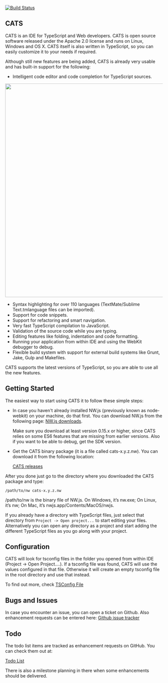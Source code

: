 [![Build Status](https://travis-ci.org/jbaron/cats.svg?branch=master)](https://travis-ci.org/jbaron/cats)

## CATS

CATS is an IDE for TypeScript and Web developers. CATS is open source software released under the Apache 2.0 license 
and runs on Linux, Windows and OS X.  CATS itself is also written in TypeScript, so you can easily 
customize it to your needs if required.

Although still new features are being added, CATS is already very usable and has built-in support for the following: 

- Intelligent code editor and code completion for TypeScript sources.
 
<img width="680" src="https://raw.github.com/jbaron/cats/master/artifacts/cats_screenshot.png" />

- Syntax highlighting for over 110 languages (TextMate/Sublime Text.tmlanguage files can be imported).
- Support for code snippets.
- Support for refactoring and smart navigation.
- Very fast TypeScript compilation to JavaScript.
- Validation of the source code while you are typing.
- Editing features like folding, indentation and code formatting.
- Running your application from within IDE and using the WebKit debugger to debug.
- Flexible build system with support for external build systems like Grunt, Jake, Gulp and Makefiles.

CATS supports the latest versions of TypeScript, so you are able to use all the new features.

## Getting Started

The easiest way to start using CATS it to follow these simple steps:

* In case you haven't already installed NW.js (previously known as node-webkit) on your machine, do that first. 
  You can download NW.js from the following page: [NW.js downloads](http://nwjs.io/downloads/). 

  Make sure you download at least version 0.15.x or higher, since CATS relies on some ES6 features that are missing 
  from earlier versions. Also if you want to be able to debug, get the SDK version.

* Get the CATS binary package (it is a file called cats-x.y.z.nw). You can download it from the following location:

  [CATS releases](https://github.com/jbaron/cats/releases/) 
  
  
After you done just go to the directory where you downloaded the CATS package and type:

```shell
/path/to/nw cats-x.y.z.nw
```

/path/to/nw is the binary file of NW.js. On Windows, it’s nw.exe; On Linux, it’s nw; On Mac, it’s nwjs.app/Contents/MacOS/nwjs.


If you already have a directory with TypeScript files, just select that directory from `Project -> Open project...`
to start editing your files. Alternatively you can open any directory as a project and start adding the
different TypeScript files as you go along with your project.


## Configuration

CATS will look for tsconfig files in the folder you opened from within IDE (Project -> Open Project....). 
If a tsconfig file was found, CATS will use the values configured in that file. Otherwise it will 
create an empty tsconfig file in the root directory and use that instead.

To find out more, check [TSConfig File](https://github.com/jbaron/cats/wiki/TSConfig-File)


## Bugs and Issues

In case you encounter an issue, you can open a ticket on Github. 
Also enhancement requests can be entered here: [Github issue tracker](https://github.com/jbaron/cats/issues)


## Todo

The todo list items are tracked as enhancement requests on GitHub. You can check them out at:

[Todo List](https://github.com/jbaron/cats/issues?labels=enhancement&page=1&state=open)

There is also a milestone planning in there when some enhancements should be delivered. 

